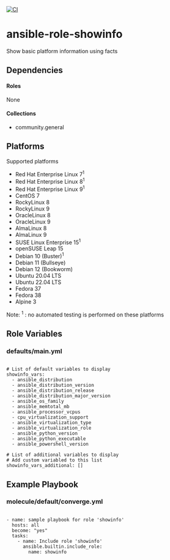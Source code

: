 [![CI](https://github.com/de-it-krachten/ansible-role-showinfo/workflows/CI/badge.svg?event=push)](https://github.com/de-it-krachten/ansible-role-showinfo/actions?query=workflow%3ACI)


# ansible-role-showinfo

Show basic platform information using facts 



## Dependencies

#### Roles
None

#### Collections
- community.general

## Platforms

Supported platforms

- Red Hat Enterprise Linux 7<sup>1</sup>
- Red Hat Enterprise Linux 8<sup>1</sup>
- Red Hat Enterprise Linux 9<sup>1</sup>
- CentOS 7
- RockyLinux 8
- RockyLinux 9
- OracleLinux 8
- OracleLinux 9
- AlmaLinux 8
- AlmaLinux 9
- SUSE Linux Enterprise 15<sup>1</sup>
- openSUSE Leap 15
- Debian 10 (Buster)<sup>1</sup>
- Debian 11 (Bullseye)
- Debian 12 (Bookworm)
- Ubuntu 20.04 LTS
- Ubuntu 22.04 LTS
- Fedora 37
- Fedora 38
- Alpine 3

Note:
<sup>1</sup> : no automated testing is performed on these platforms

## Role Variables
### defaults/main.yml
<pre><code>
# List of default variables to display
showinfo_vars:
  - ansible_distribution
  - ansible_distribution_version
  - ansible_distribution_release
  - ansible_distribution_major_version
  - ansible_os_family
  - ansible_memtotal_mb
  - ansible_processor_vcpus
  - cpu_virtualization_support
  - ansible_virtualization_type
  - ansible_virtualization_role
  - ansible_python_version
  - ansible_python_executable
  - ansible_powershell_version

# List of additional variables to display
# Add custom variabled to this list
showinfo_vars_additional: []
</pre></code>




## Example Playbook
### molecule/default/converge.yml
<pre><code>
- name: sample playbook for role 'showinfo'
  hosts: all
  become: "yes"
  tasks:
    - name: Include role 'showinfo'
      ansible.builtin.include_role:
        name: showinfo
</pre></code>

